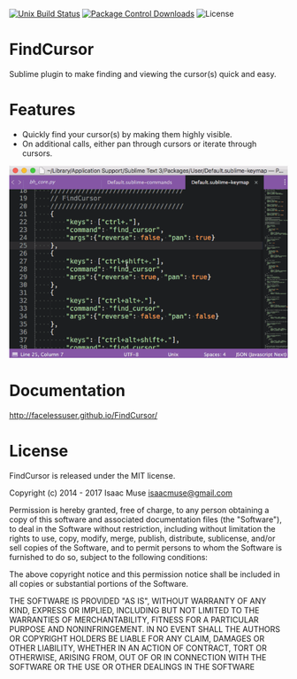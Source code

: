 [![Unix Build Status][travis-image]][travis-link]
[![Package Control Downloads][pc-image]][pc-link]
![License][license-image]
# FindCursor

Sublime plugin to make finding and viewing the cursor(s) quick and easy.

# Features

- Quickly find your cursor(s) by making them highly visible.
- On additional calls, either pan through cursors or iterate through cursors.

![screencast](docs/src/markdown/images/screencast.gif)

# Documentation

http://facelessuser.github.io/FindCursor/

# License

FindCursor is released under the MIT license.

Copyright (c) 2014 - 2017 Isaac Muse <isaacmuse@gmail.com>

Permission is hereby granted, free of charge, to any person obtaining a copy of this software and associated documentation files (the "Software"), to deal in the Software without restriction, including without limitation the rights to use, copy, modify, merge, publish, distribute, sublicense, and/or sell copies of the Software, and to permit persons to whom the Software is furnished to do so, subject to the following conditions:

The above copyright notice and this permission notice shall be included in all copies or substantial portions of the Software.

THE SOFTWARE IS PROVIDED "AS IS", WITHOUT WARRANTY OF ANY KIND, EXPRESS OR IMPLIED, INCLUDING BUT NOT LIMITED TO THE WARRANTIES OF MERCHANTABILITY, FITNESS FOR A PARTICULAR PURPOSE AND NONINFRINGEMENT. IN NO EVENT SHALL THE AUTHORS OR COPYRIGHT HOLDERS BE LIABLE FOR ANY CLAIM, DAMAGES OR OTHER LIABILITY, WHETHER IN AN ACTION OF CONTRACT, TORT OR OTHERWISE, ARISING FROM, OUT OF OR IN CONNECTION WITH THE SOFTWARE OR THE USE OR OTHER DEALINGS IN THE SOFTWARE

[travis-image]: https://img.shields.io/travis/facelessuser/FindCursor/master.svg
[travis-link]: https://travis-ci.org/facelessuser/FindCursor
[pc-image]: https://img.shields.io/packagecontrol/dt/FindCursor.svg
[pc-link]: https://packagecontrol.io/packages/FindCursor
[license-image]: https://img.shields.io/badge/license-MIT-blue.svg
